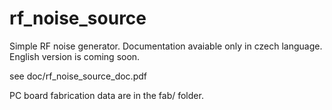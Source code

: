 # rf_noise_source

Simple RF noise generator. Documentation avaiable only in czech language.
English version is coming soon. 

see doc/rf_noise_source_doc.pdf

PC board fabrication data are in the fab/ folder.

